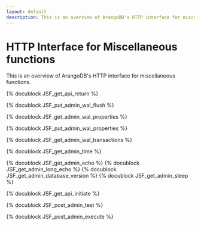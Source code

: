 ```yaml
---
layout: default
description: This is an overview of ArangoDB's HTTP interface for miscellaneous functions
---
```

HTTP Interface for Miscellaneous functions
==========================================

This is an overview of ArangoDB's HTTP interface for miscellaneous functions.

<!-- lib/Admin/RestVersionHandler.cpp -->
{% docublock JSF_get_api_return %}

<!-- ljs/actions/api-system.js -->
{% docublock JSF_put_admin_wal_flush %}

<!-- ljs/actions/api-system.js -->
{% docublock JSF_get_admin_wal_properties %}

<!-- ljs/actions/api-system.js -->
{% docublock JSF_put_admin_wal_properties %}

<!-- ljs/actions/api-system.js -->
{% docublock JSF_get_admin_wal_transactions %}

<!-- js/actions/api-system.js -->
{% docublock JSF_get_admin_time %}

<!-- js/actions/api-system.js -->
{% docublock JSF_get_admin_echo %}
{% docublock JSF_get_admin_long_echo %}
{% docublock JSF_get_admin_database_version %}
{% docublock JSF_get_admin_sleep %}

<!-- lib/Admin/RestShutdownHandler.cpp -->
{% docublock JSF_get_api_initiate %}

<!-- js/actions/api-system.js -->
{% docublock JSF_post_admin_test %}

<!-- js/actions/api-system.js -->
{% docublock JSF_post_admin_execute %}

